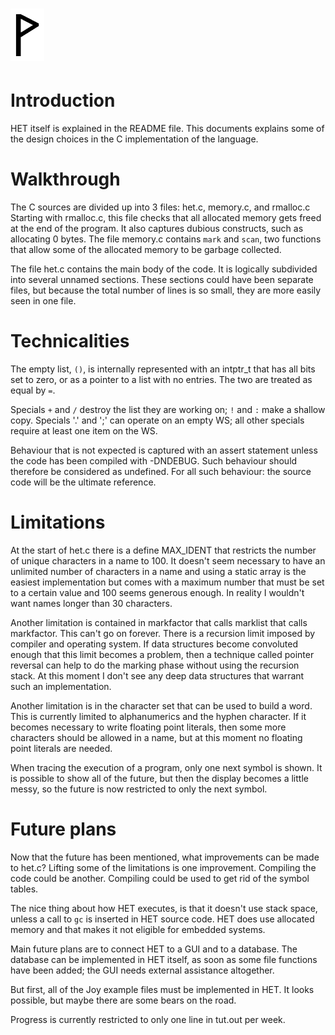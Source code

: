  ![](Wynn.PNG)
==============

Introduction
============

HET itself is explained in the README file. This documents explains some of the
design choices in the C implementation of the language.

Walkthrough
===========

The C sources are divided up into 3 files: het.c, memory.c, and rmalloc.c
Starting with rmalloc.c, this file checks that all allocated memory gets freed
at the end of the program. It also captures dubious constructs, such as
allocating 0 bytes. The file memory.c contains `mark` and `scan`, two functions
that allow some of the allocated memory to be garbage collected.

The file het.c contains the main body of the code. It is logically subdivided
into several unnamed sections. These sections could have been separate files,
but because the total number of lines is so small, they are more easily seen
in one file.

Technicalities
==============

The empty list, `()`, is internally represented with an intptr_t that has all
bits set to zero, or as a pointer to a list with no entries. The two are
treated as equal by `=`.

Specials `+` and `/` destroy the list they are working on; `!` and `:` make
a shallow copy. Specials '.' and ';' can operate on an empty WS; all other
specials require at least one item on the WS.

Behaviour that is not expected is captured with an assert statement unless
the code has been compiled with -DNDEBUG. Such behaviour should therefore be
considered as undefined. For all such behaviour: the source code will be the
ultimate reference.

Limitations
===========

At the start of het.c there is a define MAX_IDENT that restricts the number
of unique characters in a name to 100. It doesn't seem necessary to have an
unlimited number of characters in a name and using a static array is the
easiest implementation but comes with a maximum number that must be set to
a certain value and 100 seems generous enough. In reality I wouldn't want
names longer than 30 characters.

Another limitation is contained in markfactor that calls marklist that calls
markfactor. This can't go on forever. There is a recursion limit imposed by
compiler and operating system. If data structures become convoluted enough
that this limit becomes a problem, then a technique called pointer reversal
can help to do the marking phase without using the recursion stack. At this
moment I don't see any deep data structures that warrant such an implementation.

Another limitation is in the character set that can be used to build a word.
This is currently limited to alphanumerics and the hyphen character. If it
becomes necessary to write floating point literals, then some more characters
should be allowed in a name, but at this moment no floating point literals are
needed.

When tracing the execution of a program, only one next symbol is shown. It is
possible to show all of the future, but then the display becomes a little
messy, so the future is now restricted to only the next symbol.

Future plans
============

Now that the future has been mentioned, what improvements can be made to het.c?
Lifting some of the limitations is one improvement. Compiling the code could be
another. Compiling could be used to get rid of the symbol tables.

The nice thing about how HET executes, is that it doesn't use stack space,
unless a call to `gc` is inserted in HET source code. HET does use allocated
memory and that makes it not eligible for embedded systems.

Main future plans are to connect HET to a GUI and to a database. The database
can be implemented in HET itself, as soon as some file functions have been
added; the GUI needs external assistance altogether.

But first, all of the Joy example files must be implemented in HET. It looks
possible, but maybe there are some bears on the road.

Progress is currently restricted to only one line in tut.out per week.
